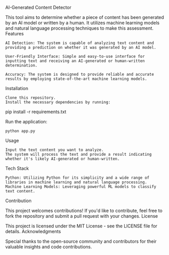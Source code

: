 AI-Generated Content Detector

This tool aims to determine whether a piece of content has been generated by an AI model or written by a human. It utilizes machine learning models and natural language processing techniques to make this assessment.
Features

    AI Detection: The system is capable of analyzing text content and providing a prediction on whether it was generated by an AI model.

    User-Friendly Interface: Simple and easy-to-use interface for inputting text and receiving an AI-generated or human-written determination.

    Accuracy: The system is designed to provide reliable and accurate results by employing state-of-the-art machine learning models.

Installation

    Clone this repository.
    Install the necessary dependencies by running:

pip install -r requirements.txt

Run the application:

    python app.py

Usage

    Input the text content you want to analyze.
    The system will process the text and provide a result indicating whether it's likely AI-generated or human-written.

Tech Stack

    Python: Utilizing Python for its simplicity and a wide range of libraries in machine learning and natural language processing.
    Machine Learning Models: Leveraging powerful ML models to classify text content.

Contribution

This project welcomes contributions! If you'd like to contribute, feel free to fork the repository and submit a pull request with your changes.
License

This project is licensed under the MIT License - see the LICENSE file for details.
Acknowledgments

Special thanks to the open-source community and contributors for their valuable insights and code contributions.
